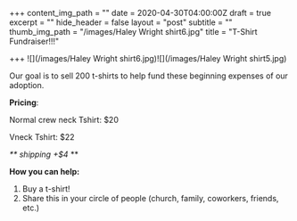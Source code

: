 +++
content_img_path = ""
date = 2020-04-30T04:00:00Z
draft = true
excerpt = ""
hide_header = false
layout = "post"
subtitle = ""
thumb_img_path = "/images/Haley Wright shirt6.jpg"
title = "T-Shirt Fundraiser!!!"

+++
![](/images/Haley Wright shirt6.jpg)![](/images/Haley Wright shirt5.jpg)

Our goal is to sell 200 t-shirts to help fund these beginning expenses of our adoption.

**Pricing**:

Normal crew neck Tshirt: $20

Vneck Tshirt: $22

_** shipping +$4_ **

**How you can help:**

1. Buy a t-shirt! 
2. Share this in your circle of people (church, family, coworkers, friends, etc.) 